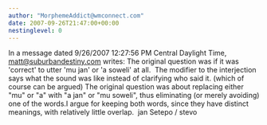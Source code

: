```yaml
---
author: "MorphemeAddict@wmconnect.com"
date: 2007-09-26T21:47:00+00:00
nestinglevel: 0
---
```

In a message dated 9/26/2007 12:27:56 PM Central Daylight Time, [matt@suburbandestiny.com](mailto://matt@suburbandestiny.com) writes:
The original question was if it was 'correct' to utter 'mu jan' or 'a soweli' at all.  The modifier to the interjection says what the sound was like instead of clarifying who said it. (which of course can be argued) The original question was about replacing either "mu" or "a" with "a jan" or "mu soweli", thus eliminating (or merely avoiding) one of the words.I argue for keeping both words, since they have distinct meanings, with relatively little overlap.  jan Setepo / stevo